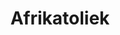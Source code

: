 ---
layout: authorpage
permalink: /skrywer/afrikatoliek/
title: Afrikatoliek
description: 
modified: 2014-08-12 17:52:42 +0600
tags: []
---